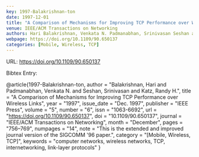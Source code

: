 ```yaml
---
key: 1997-Balakrishnan-ton
date: 1997-12-01
title: "A Comparison of Mechanisms for Improving TCP Performance over Wireless Links"
venue: IEEE/ACM Transactions on Networking
authors: Hari Balakrishnan, Venkata N. Padmanabhan, Srinivasan Seshan and Randy H. Katz
webpage: https://doi.org/10.1109/90.650137
categories: [Mobile, Wireless, TCP]
---
```


URL: https://doi.org/10.1109/90.650137

Bibtex Entry:

@article{1997-Balakrishnan-ton,
    author = "Balakrishnan, Hari and Padmanabhan, Venkata N. and Seshan, Srinivasan and Katz, Randy H.",
    title = "A Comparison of Mechanisms for Improving TCP Performance over Wireless Links",
    year = "1997",
    issue_date = "Dec. 1997",
    publisher = "IEEE Press",
    volume = "5",
    number = "6",
    issn = "1063-6692",
    url = "https://doi.org/10.1109/90.650137",
    doi = "10.1109/90.650137",
    journal = "IEEE/ACM Transactions on Networking",
    month = "December",
    pages = "756–769",
    numpages = "14",
    note = "This is the extended and improved journal version of the SIGCOMM '96 paper.",
    category = "[Mobile, Wireless, TCP]",
    keywords = "computer networks, wireless networks, TCP, internetworking, link-layer protocols"
}

